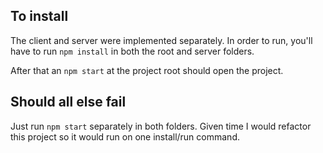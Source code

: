 ## To install
The client and server were implemented separately. In order to run, you'll have to run `npm install`
in both the root and server folders.

After that an `npm start` at the project root should open the project.

## Should all else fail
Just run `npm start` separately in both folders.
Given time I would refactor this project so it would run on one install/run command.
